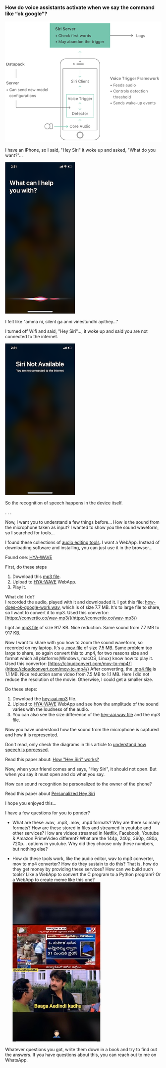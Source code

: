 ### How do voice assistants activate when we say the command like “ok google”?  
  
![Hey Siri](hey-siri-flow.png "Hey Siri")
  
I have an iPhone, so I said, "Hey Siri" it woke up and asked, "What do you want?"...   
  
![Siri woke up](hey-siri.png "Siri work up")
  
I felt like "amma ni, silent ga anni vinestundhi ayithey..."  
  
I turned off Wifi and said, "Hey Siri"..., it woke up and said you are not connected to the internet.  
  
![Siri without Wifi](hey-siri-offline.png "Siri in offline also woke up")

So the recognition of speech happens in the device itself.  
  
. . .  

Now, I want you to understand a few things before...
How is the sound from the microphone taken as input? I wanted to show you the sound waveform, so I searched for tools...  
  
I found these collections of [audio editing tools](https://www.musicianonamission.com/best-free-audio-editor/). I want a WebApp. Instead of downloading software and installing, you can just use it in the browser...  
   
Found one: [HYA-WAVE](https://wav.hya.io/#/fx)  
  
First, do these steps
1. Download this [mp3 file](how-does-ok-google-work.mp3).
2. Upload to [HYA-WAVE](https://wav.hya.io/#/fx) WebApp.
3. Play it.
  
What did I do?  
I recorded the audio, played with it and downloaded it. I got this file: [how-does-ok-google-work.wav](how-does-ok-google-work.wav), which is of size 7.7 MB. It's to large file to share, so I want to convert it to mp3. Used this convertor: [https://convertio.co/wav-mp3/](https://convertio.co/wav-mp3/)  
  
I got an [mp3 file](how-does-ok-google-work.mp3) of size 917 KB. Nice reduction. Same sound from 7.7 MB to 917 KB.  

Now I want to share with you how to zoom the sound waveform, so recorded on my laptop. It's a [.mov file](hey-aai-screencast.mov) of size 7.5 MB. Same problem too large to share, so again convert this to .mp4, for two reasons size and format which all platforms(Windows, macOS, Linux) know how to play it. Used this convertor: 
[https://cloudconvert.com/mov-to-mp4/](https://cloudconvert.com/mov-to-mp4/)
After converting, the [.mp4 file](hey-aai-screencast.mp4) is 1.1 MB. Nice reduction same video from 7.5 MB to 1.1 MB. Here I did not reduce the resolution of the movie. Otherwise, I could get a smaller size.  
  
Do these steps:
1. Download the [hey-aai.mp3](hey-aai.mp3) file.
2. Upload to [HYA-WAVE](https://wav.hya.io/#/fx) WebApp and see how the amplitude of the sound varies with the loudness of the audio.
3. You can also see the size difference of the [hey-aai.wav file](hey-aai.wav) and the mp3 file.

Now you have understood how the sound from the microphone is captured and how it is represented.   
  
Don't read, only check the diagrams in this article to [understand how speech is porcessed](https://towardsdatascience.com/beginners-guide-to-speech-analysis-4690ca7a7c05).  
   
Read this paper about: [How "Hey Siri" works?](https://machinelearning.apple.com/2017/10/01/hey-siri.html)  

Now, when your friend comes and says, "Hey Siri", it should not open. But when you say it must open and do what you say.  
  
How can sound recognition be personalized to the owner of the phone?  
  
Read this paper about [Personalized Hey Siri](https://machinelearning.apple.com/2018/04/16/personalized-hey-siri.html)  
  
I hope you enjoyed this...  

I have a few questions for you to ponder?
+ What are these .wav, .mp3, .mov, .mp4 formats? Why are there so many formats? How are these stored in files and streamed in youtube and other services? How are videos streamed in Netflix, Facebook, Youtube & Amazon PrimeVideo different? What are the 144p, 240p, 360p, 480p, 720p... options in youtube. Why did they choose only these numbers, but nothing else?  

+ How do these tools work, like the audio editor, wav to mp3 converter, mov to mp4 converter? How do they sustain to do this? That is, how do they get money by providing these services? How can we build such tools? Like a WebApp to convert the C program to a Python program? Or a WebApp to create meme like this one?  
![Asta Chamma](asta-chamma.jpg "Bhaga adindhi kadhu")


Whatever questions you got, write them down in a book and try to find out the answers. If you have questions about this, you can reach out to me on WhatsApp.

